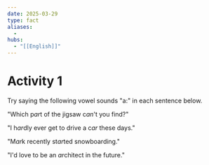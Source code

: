 ```yaml
---
date: 2025-03-29
type: fact
aliases:
  -
hubs:
  - "[[English]]"
---
```


# Activity 1

Try saying the following vowel sounds "a:" in each sentence below.

"Which p*ar*t of the jigsaw c*an*'t you find?"

"I h*ar*dly ever get to drive a c*ar* these days."

"M*ar*k recently st*ar*ted snowboarding."

"I'd love to be an *ar*chitect in the future."

